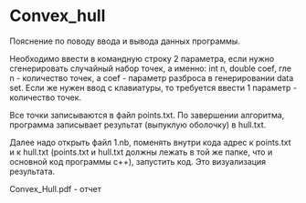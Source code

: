 # Convex_hull

Пояснение по поводу ввода и вывода данных программы.

Необходимо ввести в командную строку 2 параметра, если нужно сгенерировать случайный набор точек, а именно: int n, double coef, гле n - количество точек, а coef - параметр разброса в генерировании data set. Если же нужен ввод с клавиатуры, то требуется ввести 1 параметр - количество точек.

Все точки записываются в файл points.txt. По завершении алгоритма, программа записывает результат (выпуклую оболочку) в hull.txt. 

Далее надо открыть файл 1.nb, поменять внутри кода адрес к points.txt и к hull.txt (points.txt и hull.txt должны лежать в той же папке, что и основной код программы с++), запустить код. Это визуализация результата.



Convex_Hull.pdf - отчет 
